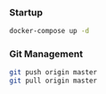 ### Startup
```bash
docker-compose up -d
```

### Git Management
```bash
git push origin master
git pull origin master
```